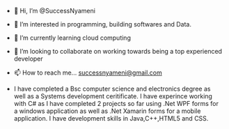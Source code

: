 - 👋 Hi, I’m @SuccessNyameni
- 👀 I’m interested in programming, building softwares and Data.
- 🌱 I’m currently learning cloud computing
- 💞️ I’m looking to collaborate on working towards being a top experienced developer
- 📫 How to reach me... successnyameni@gmail.com

- I have completed a Bsc computer science and electronics degree as well as a Systems development ceritificate.
I have experince working with C# as I have completed 2 projects so far using .Net WPF forms for a windows application as well as .Net Xamarin forms for a mobile application.
I have development skills in Java,C++,HTML5 and CSS.

<!---
SuccessNyameni/SuccessNyameni is a ✨ special ✨ repository because its `README.md` (this file) appears on your GitHub profile.
You can click the Preview link to take a look at your changes.
--->
